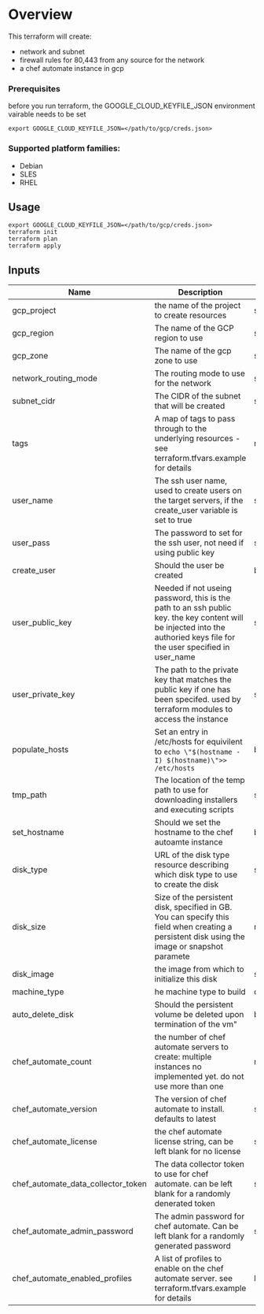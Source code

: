 # Overview
This terraform will create:
 * network and subnet
 * firewall rules for 80,443 from any source for the network
 * a chef automate instance in gcp

### Prerequisites
before you run terraform, the GOOGLE_CLOUD_KEYFILE_JSON environment vairable needs to be set
```
export GOOGLE_CLOUD_KEYFILE_JSON=</path/to/gcp/creds.json>
```

### Supported platform families:
 * Debian
 * SLES
 * RHEL

## Usage

```
export GOOGLE_CLOUD_KEYFILE_JSON=</path/to/gcp/creds.json>
terraform init
terraform plan
terraform apply
```

## Inputs

| Name | Description | Type | Default | Required |
|------|-------------|------|---------|----------|
|gcp_project|the name of the project to create resources|string||yes|
|gcp_region|The name of the GCP region to use|string||yes|
|gcp_zone|The name of the gcp zone to use|string||yes|
|network_routing_mode|The routing mode to use for the network|string|GLOBAL|no|
|subnet_cidr|The CIDR of the subnet that will be created|string|10.10.10.0/24|no|
|tags|A map of tags to pass through to the underlying resources - see terraform.tfvars.example for details|map|{}|no|
|user_name|The ssh user name, used to create users on the target servers, if the create_user variable is set to true|string|latest|no|
|user_pass|The password to set for the ssh user, not need if using public key|string|""|no|
|create_user|Should the user be created|boolean|true|no|
|user_public_key|Needed if not useing password, this is the path to an ssh public key. the key content will be injected into the authoried keys file for the user specified in user_name|string|""|no|
|user_private_key|The path to the private key that matches the public key if one has been specifed. used by terraform modules to access the instance|string|""|no|
|populate_hosts|Set an entry in /etc/hosts for equivilent to `echo \"$(hostname -I) $(hostname)\">> /etc/hosts`|bool|false|no|
|tmp_path|The location of the temp path to use for downloading installers and executing scripts|string|/var/tmp/server_bootstrap|no|
|set_hostname|Should we set the hostname to the chef autoamte instance|bool|true|no|
|disk_type|URL of the disk type resource describing which disk type to use to create the disk|string|pd-ssd|no|
|disk_size|Size of the persistent disk, specified in GB. You can specify this field when creating a persistent disk using the image or snapshot paramete|number|40|no|
|disk_image|the image from which to initialize this disk|string|centos-7-v20200205|no|
|machine_type|he machine type to build|default|n1-standard-4|no|
|auto_delete_disk|Should the persistent volume be deleted upon termination of the vm"|bool|true|no|
|chef_automate_count|the number of chef automate servers to create: multiple instances no implemented yet. do not use more than one|number|1|no|
|chef_automate_version|The version of chef automate to install. defaults to latest|string|latest|no|
|chef_automate_license|the chef automate license string, can be left blank for no license|string|""|no|
|chef_automate_data_collector_token|The data collector token to use for chef automate. can be left blank for a randomly denerated token|string|""|no|
|chef_automate_admin_password|The admin password for chef automate. Can be left blank for a randomly generated password|string|""|no|
|chef_automate_enabled_profiles|A list of profiles to enable on the chef automate server. see terraform.tfvars.example for details|list|[]|no|

